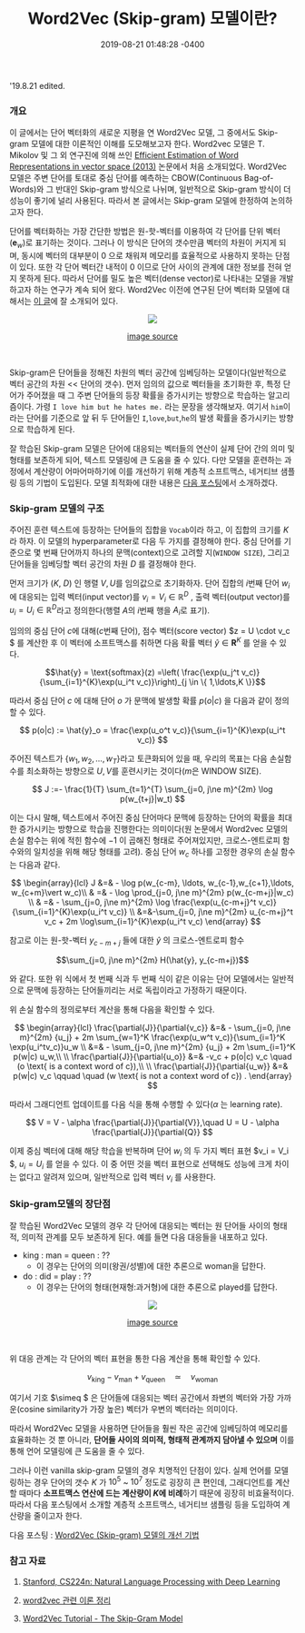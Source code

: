 ﻿---
title: "Word2Vec (Skip-gram) 모델이란?"
date: 2019-08-21 01:48:28 -0400
categories: "NLP"
tags:
  - word2vec
  - skip-gram

use_math: true
---
'19.8.21 edited.

### 개요

이 글에서는 단어 벡터화의 새로운 지평을 연 Word2Vec 모델, 그 중에서도 Skip-gram 모델에 대한 이론적인 이해를 도모해보고자 한다. Word2vec 모델은 T. Mikolov 및 그 외 연구진에 의해 쓰인 [Efficient Estimation of Word Representations in vector space (2013)](https://arxiv.org/pdf/1301.3781) 논문에서 처음 소개되었다. Word2Vec 모델은 주변 단어를 토대로 중심 단어를 예측하는 CBOW(Continuous Bag-of-Words)와 그 반대인 Skip-gram 방식으로 나뉘며, 일반적으로 Skip-gram 방식이 더 성능이 좋기에 널리 사용된다. 따라서 본 글에서는 Skip-gram 모델에 한정하여 논의하고자 한다.

단어를 벡터화하는 가장 간단한 방법은 원-핫-벡터를 이용하여 각 단어를 단위 벡터($\mathbf{e}_w$)로 표기하는 것이다. 그러나 이 방식은 단어의 갯수만큼 벡터의 차원이 커지게 되며, 동시에 벡터의 대부분이 $0$ 으로 채워져 메모리를 효율적으로 사용하지 못하는 단점이 있다. 또한 각 단어 벡터간 내적이 $0$ 이므로 단어 사이의 관계에 대한 정보를 전혀 얻지 못하게 된다. 따라서 단어를 밀도 높은 벡터(dense vector)로 나타내는 모델을 개발하고자 하는 연구가 계속 되어 왔다. Word2Vec 이전에 연구된 단어 벡터화 모델에 대해서는 [이 글](https://shuuki4.wordpress.com/2016/01/27/word2vec-%EA%B4%80%EB%A0%A8-%EC%9D%B4%EB%A1%A0-%EC%A0%95%EB%A6%AC/)에 잘 소개되어 있다.

<center> 
<img src = 'https://miro.medium.com/max/1838/1*YvOdGp73pOHmYGHKqkx5wQ.png'>
<br>

[image source](https://miro.medium.com/max/1838/1*YvOdGp73pOHmYGHKqkx5wQ.png)

</center>
<br>

Skip-gram은 단어들을 정해진 차원의 벡터 공간에 임베딩하는 모델이다(일반적으로 벡터 공간의 차원 << 단어의 갯수). 먼저 임의의 값으로 벡터들을 초기화한 후, 특정 단어가 주어졌을 때 그 주변 단어들의 등장 확률을 증가시키는 방향으로 학습하는 알고리즘이다. 가령 `I love him but he hates me.` 라는 문장을 생각해보자. 여기서 `him`이라는 단어를 기준으로 앞 뒤 두 단어들인 `I`,`love`,`but`,`he`의 발생 확률을 증가시키는 방향으로 학습하게 된다. 

잘 학습된 Skip-gram 모델은 단어에 대응되는 벡터들의 연산이 실제 단어 간의 의미 및 형태를 보존하게 되어, 텍스트 모델링에 큰 도움을 줄 수 있다. 다만 모델을 훈련하는 과정에서 계산량이 어마어마하기에 이를 개선하기 위해 계층적 소프트맥스, 네거티브 샘플링 등의 기법이 도입된다. 모델 최적화에 대한 내용은 [다음 포스팅](https://lih0905.github.io/nlp/Word2vec_2/)에서 소개하겠다.


### Skip-gram 모델의 구조
주어진 훈련 텍스트에 등장하는 단어들의 집합을 `Vocab`이라 하고, 이 집합의 크기를 $K$ 라 하자. 이 모델의 hyperparameter로 다음 두 가지를 결정해야 한다. 중심 단어를 기준으로 몇 번째 단어까지 하나의 문맥(context)으로 고려할 지(`WINDOW SIZE`), 그리고 단어들을 임베딩할 벡터 공간의 차원 $D$ 를 결정해야 한다. 

먼저 크기가 ($K$, $D$) 인 행렬 $V, U$를 임의값으로 초기화하자. 단어 집합의 $i$번째 단어 $w_i$에 대응되는 입력 벡터(input vector)를 $v_{i} = V_{i} \in \mathbb{R}^D$ , 출력 벡터(output vector)를 $u_{i} = U_i \in \mathbb{R}^D$라고 정의한다(행렬 $A$의 $i$번째 행을 $A_i$로 표기). 

임의의 중심 단어 $c$에 대해($c$번째 단어), 점수 벡터(score vector) $z = U \cdot v_c $ 를 계산한 후 이 벡터에 소프트맥스를 취하면 다음 확률 벡터 $\hat{y}\in \mathbf{R}^K$ 를 얻을 수 있다.

 $$\hat{y} = \text{softmax}(z) =\left( \frac{\exp(u_j^t v_c)}{\sum_{i=1}^{K}\exp(u_i^t v_c)}\right)_{j \in \{ 1,\ldots,K \}}$$

따라서 중심 단어 $c$ 에 대해 단어 $o$ 가 문맥에 발생할 확률 $p(o\vert c)$ 을 다음과 같이 정의할 수 있다.

$$
p(o|c) := \hat{y}_o = \frac{\exp(u_o^t v_c)}{\sum_{i=1}^{K}\exp(u_i^t v_c)}
$$

주어진 텍스트가 $\{ w_1, w_2, \ldots, w_T\}$라고 토큰화되어 있을 때, 우리의 목표는 다음 손실함수를 최소화하는 방향으로 $U, V$를 훈련시키는 것이다($m$은 WINDOW SIZE).

$$
J :=- \frac{1}{T} \sum_{t=1}^{T} \sum_{j=0, j\ne m}^{2m} \log p(w_{t+j}|w_t)
$$

이는 다시 말해, 텍스트에서 주어진 중심 단어마다 문맥에 등장하는 단어의 확률을 최대한 증가시키는 방향으로 학습을 진행한다는 의미이다(원 논문에서 Word2vec 모델의 손실 함수는 위에 적힌 함수에 $-1$ 이 곱해진 형태로 주어져있지만, 크로스-엔트로피 함수와의 일치성을 위해 해당 형태를 고려). 중심 단어 $w_c$ 하나를 고정한 경우의 손실 함수는 다음과 같다. 

$$
\begin{array}{lcl}
 J &=& - \log p(w_{c-m}, \ldots, w_{c-1},w_{c+1},\ldots, w_{c+m}\vert w_c)\\
 & =& - \log \prod_{j=0, j\ne m}^{2m} p(w_{c-m+j}|w_c) \\
 & =& - \sum_{j=0, j\ne m}^{2m} \log \frac{\exp(u_{c-m+j}^t v_c)}{\sum_{i=1}^{K}\exp(u_i^t v_c)} \\
 &=&-\sum_{j=0, j\ne m}^{2m} u_{c-m+j}^t v_c + 2m \log\sum_{i=1}^{K}\exp(u_i^t v_c) 
 \end{array}
$$

참고로 이는 원-핫-벡터 $y_{c-m+j}$ 들에 대한 $\hat{y}$ 의 크로스-엔트로피 함수

$$\sum_{j=0, j\ne m}^{2m} H(\hat{y}, y_{c-m+j})$$

와 같다. 또한 위 식에서 첫 번째 식과 두 번째 식이 같은 이유는 단어 모델에서는 일반적으로 문맥에 등장하는 단어들끼리는 서로 독립이라고 가정하기 때문이다.

위 손실 함수의 정의로부터 계산을 통해 다음을 확인할 수 있다.

$$
\begin{array}{lcl}
\frac{\partial{J}}{\partial{v_c}} &=& - \sum_{j=0, j\ne m}^{2m} {u_j} + 2m \sum_{w=1}^K \frac{\exp(u_w^t v_c)}{\sum_{i=1}^K \exp(u_i^tv_c)}u_w \\
&=&  - \sum_{j=0, j\ne m}^{2m} {u_j} + 2m \sum_{i=1}^K p(w|c) u_w,\\
\\
\frac{\partial{J}}{\partial{u_o}} &=& -v_c + p(o|c) v_c \quad (o \text{ is a context word of c}),\\
\\
\frac{\partial{J}}{\partial{u_w}} &=& p(w|c) v_c \qquad \quad (w \text{ is not a context word of c}) .
\end{array}
$$ 

따라서 그래디언트 업데이트를 다음 식을 통해 수행할 수 있다($\alpha$ 는 learning rate).

$$ V = V - \alpha \frac{\partial{J}}{\partial{V}},\quad U = U - \alpha \frac{\partial{J}}{\partial{Q}} $$

이제 중심 벡터에 대해 해당 학습을 반복하며 단어 $w_i$ 의 두 가지 벡터 표현 $v_i = V_i $, $u_i = U_i$ 를 얻을 수 있다. 이 중 어떤 것을 벡터 표현으로 선택해도 성능에 크게 차이는 없다고 알려져 있으며, 일반적으로 입력 벡터 $v_i$ 를 사용한다.


### Skip-gram모델의 장단점
잘 학습된 Word2Vec 모델의 경우 각 단어에 대응되는 벡터는 원 단어들 사이의 형태적, 의미적 관계를 모두 보존하게 된다. 예를 들면 다음 대응들을 내포하고 있다.

* king : man = queen : ?? 
	* 이 경우는 단어의 의미(왕권/성별)에 대한 추론으로 woman을 답한다.
* do : did = play : ?? 
	* 이 경우는 단어의 형태(현재형:과거형)에 대한 추론으로 played를 답한다. 

<center>
<img src = 'https://cdn.shortpixel.ai/client/to_webp,q_lossy,ret_img,w_600/https://www.depends-on-the-definition.com/wp-content/uploads/2018/03/word2vec-king-queen-vectors.png'>
<br>

[image source](https://cdn.shortpixel.ai/client/to_webp,q_lossy,ret_img,w_600/https://www.depends-on-the-definition.com/wp-content/uploads/2018/03/word2vec-king-queen-vectors.png)

</center>
<br>

위 대응 관계는 각 단어의 벡터 표현을 통한 다음 계산을 통해 확인할 수 있다. 

$$
v_{\text{king}} - v_{\text{man}} + v_{\text{queen}} \quad \simeq \quad v_{\text{woman}}
$$

여기서 기호 $\simeq $ 은 단어들에 대응되는 벡터 공간에서 좌변의 벡터와 가장 가까운(cosine similarity가 가장 높은) 벡터가 우변의 벡터라는 의미이다.

따라서 Word2Vec 모델을 사용하면 단어들을 훨씬 작은 공간에 임베딩하여 메모리를 효율화하는 것 뿐 아니라, <b>단어들 사이의 의미적, 형태적 관계까지 담아낼 수 있으며</b> 이를 통해 언어 모델링에 큰 도움을 줄 수 있다.

그러나 이런 vanilla skip-gram 모델의 경우 치명적인 단점이 있다. 실제 언어를 모델링하는 경우 단어의 갯수 $K$ 가  $10^5$ ~ $10^7$ 정도로 굉장히 큰 편인데, 그래디언트를 계산할 때마다 <b>소프트맥스 연산에 드는 계산량이 $K$에 비례</b>하기 때문에 굉장히 비효율적이다. 따라서 다음 포스팅에서 소개할 계층적 소프트맥스, 네거티브 샘플링 등을 도입하여 계산량을 줄이고자 한다.

다음 포스팅 : [Word2Vec (Skip-gram) 모델의 개선 기법](https://lih0905.github.io/nlp/Word2vec_2/)


### 참고 자료

1. [Stanford, CS224n: Natural Language Processing with Deep Learning](https://web.stanford.edu/class/cs224n/)

1. [word2vec 관련 이론 정리](https://shuuki4.wordpress.com/2016/01/27/word2vec-%EA%B4%80%EB%A0%A8-%EC%9D%B4%EB%A1%A0-%EC%A0%95%EB%A6%AC/)

1. [Word2Vec Tutorial - The Skip-Gram Model](http://mccormickml.com/2016/04/19/word2vec-tutorial-the-skip-gram-model/)